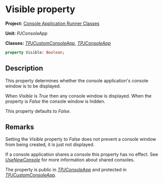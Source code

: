 # Visible property

**Project:** [Console Application Runner Classes](../API.md)

**Unit:** _PJConsoleApp_

**Classes:** [_TPJCustomConsoleApp_](./TPJCustomConsoleApp.md), [_TPJConsoleApp_](./TPJConsoleApp.md)

```pascal
property Visible: Boolean;
```

## Description

This property determines whether the console application's console window is to be displayed.

When _Visible_ is _True_ then any console window is displayed. When the property is _False_ the console window is hidden.

This property defaults to _False_.

## Remarks

Setting the _Visible_ property to _False_ does not prevent a console window from being created, it is just not displayed.

If a console application shares a console this property has no effect. See [_UseNewConsole_](./TPJCustomConsoleApp-UseNewConsole.md) for more information about shared consoles.

The property is public in [_TPJConsoleApp_](./TPJConsoleApp.md) and protected in [_TPJCustomConsoleApp_](./TPJCustomConsoleApp.md).
